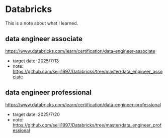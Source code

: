# Databricks
This is a note about what I learned.

## data engineer associate
https://www.databricks.com/learn/certification/data-engineer-associate

- target date: 2025/7/13
- note: <https://github.com/seiji1997/Databricks/tree/master/data_engineer_associate>

## data engineer professional
https://www.databricks.com/learn/certification/data-engineer-professional

- target date: 2025/7/20
- note: <https://github.com/seiji1997/Databricks/tree/master/data_engineer_professional>